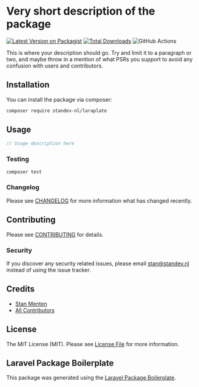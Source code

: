 # Very short description of the package

[![Latest Version on Packagist](https://img.shields.io/packagist/v/standev-nl/laraplate.svg?style=flat-square)](https://packagist.org/packages/standev-nl/laraplate)
[![Total Downloads](https://img.shields.io/packagist/dt/standev-nl/laraplate.svg?style=flat-square)](https://packagist.org/packages/standev-nl/laraplate)
![GitHub Actions](https://github.com/standev-nl/laraplate/actions/workflows/main.yml/badge.svg)

This is where your description should go. Try and limit it to a paragraph or two, and maybe throw in a mention of what PSRs you support to avoid any confusion with users and contributors.

## Installation

You can install the package via composer:

```bash
composer require standev-nl/laraplate
```

## Usage

```php
// Usage description here
```

### Testing

```bash
composer test
```

### Changelog

Please see [CHANGELOG](CHANGELOG.md) for more information what has changed recently.

## Contributing

Please see [CONTRIBUTING](CONTRIBUTING.md) for details.

### Security

If you discover any security related issues, please email stan@standev.nl instead of using the issue tracker.

## Credits

-   [Stan Menten](https://github.com/standev-nl)
-   [All Contributors](../../contributors)

## License

The MIT License (MIT). Please see [License File](LICENSE.md) for more information.

## Laravel Package Boilerplate

This package was generated using the [Laravel Package Boilerplate](https://laravelpackageboilerplate.com).

